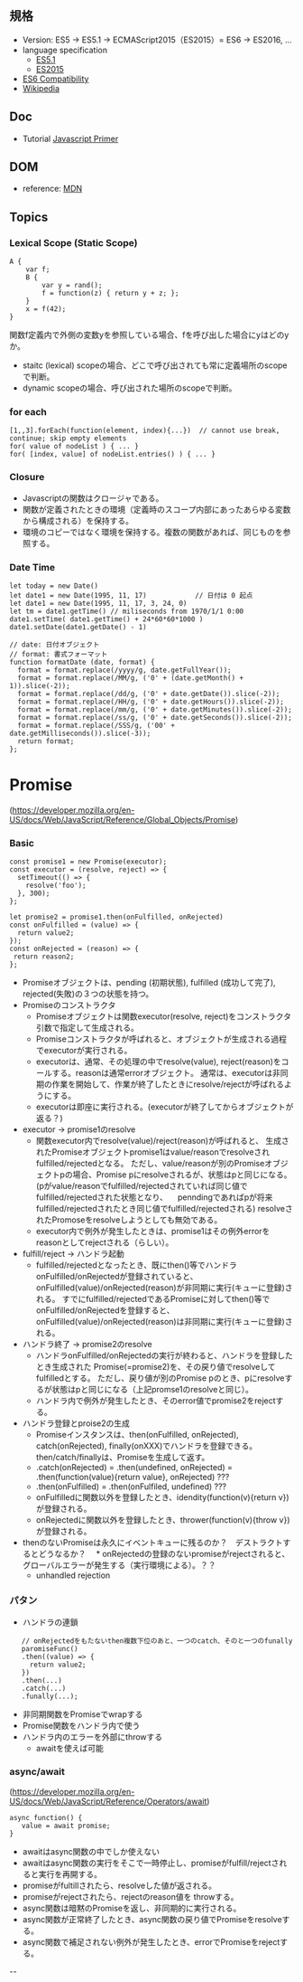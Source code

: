 ## 規格
* Version: ES5 -> ES5.1 -> ECMAScript2015（ES2015）= ES6 -> ES2016, ...
* language specification
  * [ES5.1](http://www.ecma-international.org/ecma-262/5.1/index.html)
  * [ES2015](http://www.ecma-international.org/ecma-262/6.0/index.html)
* [ES6 Compatibility](https://kangax.github.io/compat-table/es6/)
* [Wikipedia](https://ja.wikipedia.org/wiki/ECMAScript)
## Doc
* Tutorial [Javascript Primer](https://jsprimer.net/)

## DOM
* reference: [MDN](https://developer.mozilla.org/ja/docs/Web/API/Document_Object_Model)
 
## Topics
### Lexical Scope (Static Scope)
```
A {
    var f;
    B {
        var y = rand();
        f = function(z) { return y + z; };
    }
    x = f(42);
}
```
関数f定義内で外側の変数yを参照している場合、fを呼び出した場合にyはどのyか。
  * staitc (lexical) scopeの場合、どこで呼び出されても常に定義場所のscopeで判断。
  * dynamic scopeの場合、呼び出された場所のscopeで判断。

### for each
```
[1,,3].forEach(function(element, index){...})  // cannot use break, continue; skip empty elements
for( value of nodeList ) { ... }
for( [index, value] of nodeList.entries() ) { ... }

```

### Closure
  * Javascriptの関数はクロージャである。
  * 関数が定義されたときの環境（定義時のスコープ内部にあったあらゆる変数から構成される）を保持する。
  * 環境のコピーではなく環境を保持する。複数の関数があれば、同じものを参照する。
  
### Date Time
```
let today = new Date()
let date1 = new Date(1995, 11, 17)            // 日付は 0 起点
let date1 = new Date(1995, 11, 17, 3, 24, 0)
let tm = date1.getTime() // miliseconds from 1970/1/1 0:00
date1.setTime( date1.getTime() + 24*60*60*1000 )
date1.setDate(date1.getDate() - 1)

// date: 日付オブジェクト
// format: 書式フォーマット
function formatDate (date, format) {
  format = format.replace(/yyyy/g, date.getFullYear());
  format = format.replace(/MM/g, ('0' + (date.getMonth() + 1)).slice(-2));
  format = format.replace(/dd/g, ('0' + date.getDate()).slice(-2));
  format = format.replace(/HH/g, ('0' + date.getHours()).slice(-2));
  format = format.replace(/mm/g, ('0' + date.getMinutes()).slice(-2));
  format = format.replace(/ss/g, ('0' + date.getSeconds()).slice(-2));
  format = format.replace(/SSS/g, ('00' + date.getMilliseconds()).slice(-3));
  return format;
};
```
# Promise
(https://developer.mozilla.org/en-US/docs/Web/JavaScript/Reference/Global_Objects/Promise)
### Basic
```
const promise1 = new Promise(executor);
const executor = (resolve, reject) => {
  setTimeout(() => {
    resolve('foo');
  }, 300);
};

let promise2 = promise1.then(onFulfilled, onRejected)
const onFulfilled = (value) => {
  return value2;
});
const onRejected = (reason) => {
 return reason2;
};
```
* Promiseオブジェクトは、pending (初期状態), fulfilled (成功して完了), rejected(失敗)の３つの状態を持つ。
* Promiseのコンストラクタ
  * Promiseオブジェクトは関数executor(resolve, reject)をコンストラクタ引数で指定して生成される。
  * Promiseコンストラクタが呼ばれると、オブジェクトが生成される過程でexecutorが実行される。
  * executorは、通常、その処理の中でresolve(value), reject(reason)をコールする。reasonは通常errorオブジェクト。
    通常は、executorは非同期の作業を開始して、作業が終了したときにresolve/rejectが呼ばれるようにする。
  * executorは即座に実行される。(executorが終了してからオブジェクトが返る？)
* executor -> promise1のresolve
  * 関数executor内でresolve(value)/reject(reason)が呼ばれると、
    生成されたPromiseオブジェクトpromise1はvalue/reasonでresolveされfulfilled/rejectedとなる。
    ただし、value/reasonが別のPromiseオブジェクトpの場合、Promise pにresolveされるが、状態はpと同じになる。
    (pがvalue/reasonでfulfilled/rejectedされていれば同じ値でfulfilled/rejectedされた状態となり、
    　penndingであればpが将来fulfilled/rejectedされたとき同じ値でfulfilled/rejectedされる)
    resolveされたPromoseをresolveしようとしても無効である。
  * executor内で例外が発生したときは、promise1はその例外errorをreasonとしてrejectされる（らしい）。
* fulfill/reject -> ハンドラ起動
  * fulfilled/rejectedとなったとき、既にthen()等でハンドラonFulfilled/onRejectedが登録されていると、
   onFulfilled(value)/onRejected(reason)が非同期に実行(キューに登録)される。
    すでにfulfilled/rejectedであるPromiseに対してthen()等でonFulfilled/onRejectedを登録すると、
    onFulfilled(value)/onRejected(reason)は非同期に実行(キューに登録)される。
* ハンドラ終了 -> promise2のresolve
  * ハンドラonFulfilled/onRejectedの実行が終わると、ハンドラを登録したとき生成された
    Promise(=promise2)を、その戻り値でresolveしてfulfilledとする。
    ただし、戻り値が別のPromise pのとき、pにresolveするが状態はpと同じになる（上記promse1のresolveと同じ）。
  * ハンドラ内で例外が発生したとき、そのerror値でpromise2をrejectする。
* ハンドラ登録とproise2の生成
  * Promiseインスタンスは、then(onFulfilled, onRejected), catch(onRejected), finally(onXXX)でハンドラを登録できる。
   then/catch/finallyは、Promiseを生成して返す。
  * .catch(onRejected) = .then(undefined, onRejected)
                       = .then(function(value){return value}, onRejected) ???
  * .then(onFulfilled) = .then(onFulfiled, undefined) ???
  * onFulfilledに関数以外を登録したとき、idendity(function(v){return v})が登録される。
  * onRejectedに関数以外を登録したとき、thrower(function(v){throw v})が登録される。
* thenのないPromiseは永久にイベントキューに残るのか？　デストラクトするとどうなるか？
　* onRejectedの登録のないpromiseがrejectされると、グローバルエラーが発生する（実行環境による）。？？
  * unhandled rejection
  
### パタン
* ハンドラの連鎖
```
   // onRejectedをもたないthen複数下位のあと、一つのcatch、そのと一つのfunally
   paromiseFunc()
   .then((value) => {
     return value2;
   })
   .then(...)
   .catch(...)
   .funally(...);     
```
* 非同期関数をPromiseでwrapする
* Promise関数をハンドラ内で使う
* ハンドラ内のエラーを外部にthrowする
  * awaitを使えば可能

### async/await
(https://developer.mozilla.org/en-US/docs/Web/JavaScript/Reference/Operators/await)
```
async function() {
   value = await promise;
}
```
* awaitはasync関数の中でしか使えない
* awaitはasync関数の実行をそこで一時停止し、promiseがfulfill/rejectされると実行を再開する。
* promiseがfultillされたら、resolveした値が返される。
* promiseがrejectされたら、rejectのreason値を throwする。
* async関数は暗黙のPromiseを返し、非同期的に実行される。
 * async関数が正常終了したとき、async関数の戻り値でPromiseをresolveする。
 * async関数で補足されない例外が発生したとき、errorでPromiseをrejectする。

--




